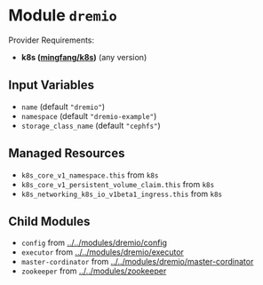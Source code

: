 
# Module `dremio`

Provider Requirements:
* **k8s ([mingfang/k8s](https://registry.terraform.io/providers/mingfang/k8s/latest))** (any version)

## Input Variables
* `name` (default `"dremio"`)
* `namespace` (default `"dremio-example"`)
* `storage_class_name` (default `"cephfs"`)

## Managed Resources
* `k8s_core_v1_namespace.this` from `k8s`
* `k8s_core_v1_persistent_volume_claim.this` from `k8s`
* `k8s_networking_k8s_io_v1beta1_ingress.this` from `k8s`

## Child Modules
* `config` from [../../modules/dremio/config](../../modules/dremio/config)
* `executor` from [../../modules/dremio/executor](../../modules/dremio/executor)
* `master-cordinator` from [../../modules/dremio/master-cordinator](../../modules/dremio/master-cordinator)
* `zookeeper` from [../../modules/zookeeper](../../modules/zookeeper)

